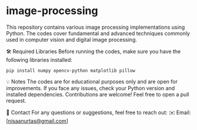 # image-processing

This repository contains various image processing implementations using Python. The codes cover fundamental and advanced techniques commonly used in computer vision and digital image processing.

🛠️ Required Libraries
Before running the codes, make sure you have the following libraries installed:
```
pip install numpy opencv-python matplotlib pillow
```


💡 Notes
The codes are for educational purposes only and are open for improvements.
If you face any issues, check your Python version and installed dependencies.
Contributions are welcome! Feel free to open a pull request.

📧 Contact
For any questions or suggestions, feel free to reach out:
✉️ Email: [nisaanurtas@gmail.com]

